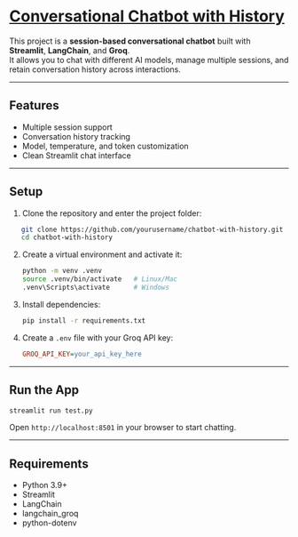 
# <a href='https://session-bases-chatbot-with-history.streamlit.app'>Conversational Chatbot with History</a>

This project is a **session-based conversational chatbot** built with **Streamlit**, **LangChain**, and **Groq**.  
It allows you to chat with different AI models, manage multiple sessions, and retain conversation history across interactions.

---

## Features
- Multiple session support  
- Conversation history tracking  
- Model, temperature, and token customization  
- Clean Streamlit chat interface  

---

## Setup
1. Clone the repository and enter the project folder:
```bash
   git clone https://github.com/yourusername/chatbot-with-history.git
   cd chatbot-with-history
````

2. Create a virtual environment and activate it:

   ```bash
   python -m venv .venv
   source .venv/bin/activate   # Linux/Mac
   .venv\Scripts\activate      # Windows
   ```

3. Install dependencies:

   ```bash
   pip install -r requirements.txt
   ```

4. Create a `.env` file with your Groq API key:

   ```ini
   GROQ_API_KEY=your_api_key_here
   ```

---

## Run the App

```bash
streamlit run test.py
```

Open `http://localhost:8501` in your browser to start chatting.

---

## Requirements

* Python 3.9+
* Streamlit
* LangChain
* langchain\_groq
* python-dotenv
